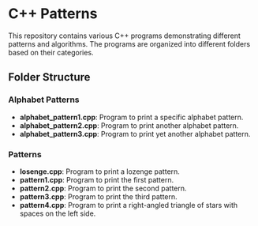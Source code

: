 # C++ Patterns

This repository contains various C++ programs demonstrating different patterns and algorithms. The programs are organized into different folders based on their categories.

## Folder Structure

### Alphabet Patterns
- **alphabet_pattern1.cpp**: Program to print a specific alphabet pattern.
- **alphabet_pattern2.cpp**: Program to print another alphabet pattern.
- **alphabet_pattern3.cpp**: Program to print yet another alphabet pattern.

### Patterns
- **losenge.cpp**: Program to print a lozenge pattern.
- **pattern1.cpp**: Program to print the first pattern.
- **pattern2.cpp**: Program to print the second pattern.
- **pattern3.cpp**: Program to print the third pattern.
- **pattern4.cpp**: Program to print a right-angled triangle of stars with spaces on the left side. 
